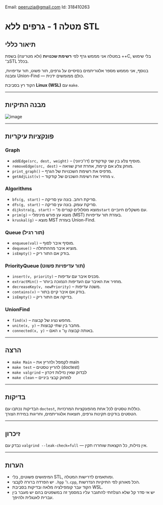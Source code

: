  Email: peeruzia@gmail.com
 Id: 318410263

# מטלה 1 - גרפים ללא STL

## תיאור כללי

במטלה אני מממש גרף לפי **רשימת שכנויות** (ולא מטריצה) בשפת ++C, בלי שימוש ב־STL בכלל.

בנוסף, אני מממש מספר אלגוריתמים בסיסיים על גרפים, תור פשוט, תור עדיפויות, ומבנה Union-Find — כולם ממומשים ידנית.

הקוד רץ בסביבת **Linux (WSL)** עם `make`.

---

## מבנה התיקיות

![image](https://github.com/user-attachments/assets/5bd0621e-2fa1-461b-8a9d-10594a336704)

---

## פונקציות עיקריות

### Graph
- `addEdge(src, dest, weight)` – מוסיף צלע בין שני קודקודים (דו־כיווני).
- `removeEdge(src, dest)` – מוחק צלע אם קיימת, אחרת זורק שגיאה.
- `print_graph()` – מדפיס את רשימת השכנויות של הגרף.
- `getAdjList(v)` – מחזיר את רשימת השכנים של קודקוד `v`.

### Algorithms
- `bfs(g, start)` – סריקת רוחב. בונה עץ סריקה.
- `dfs(g, start)` – סריקת עומק. בונה עץ סריקה.
- `dijkstra(g, start)` – מוצא מסלולים קצרים מ־`start` עם משקלים חיוביים.
- `prim(g)` – מוצא עץ פורש מינימלי (MST) בעזרת תור עדיפויות.
- `kruskal(g)` – מוצא MST בעזרת Union-Find.

### Queue (תור רגיל)
- `enqueue(val)` – מוסיף איבר לסוף.
- `dequeue()` – מוציא איבר מההתחלה.
- `isEmpty()` – בודק אם התור ריק.

### PriorityQueue (תור עדיפויות פשוט)
- `insert(v, priority)` – מכניס איבר עם עדיפות.
- `extractMin()` – מחזיר את האיבר עם העדיפות הנמוכה ביותר.
- `decreaseKey(v, newPriority)` – משנה עדיפות.
- `contains(v)` – בודק אם איבר קיים בתור.
- `isEmpty()` – בדיקה אם התור ריק.

### UnionFind
- `find(x)` – מחפש נציג של קבוצה.
- `unite(x, y)` – מחבר בין שתי קבוצות.
- `connected(x, y)` – האם `x` ו־`y` באותה קבוצה.

---

## הרצה

- `make Main` – לקמפל ולהריץ את main
- `make test` – להריץ טסטים (doctest)
- `make valgrind` – לבדוק שאין נזילות זיכרון
- `make clean` – למחוק קבצי ביניים

---

## בדיקות

הבדיקות נכתבו עם `doctest`, כוללות טסטים לכל אחת מהפונקציות המרכזיות.  
הטסטים בודקים תקינות גרפים, תוצאות אלגוריתמים, וחריגות במידת הצורך.

---

## זיכרון

נבדק עם `valgrind --leak-check=full` — אין נזילות, כל הקצאות שוחררו תקין.

---

## הערות

- המימושים פשוטים, בלי STL, ומותאמים לדרישות המטלה.
- יש הפרדה ברורה לקבצי `.hpp` ו־`.cpp`, הכל מאורגן לפי התיקיות הנדרשות.
- הקוד עבר קומפילציה מלאה ובדיקות בסביבת WSL.
- יש אי סדר קל שלא הצלחתי להתגבר עליו במסמך זה במשפטים בהם יש מעבר בין עברית לאנגלית ולהיפך.
